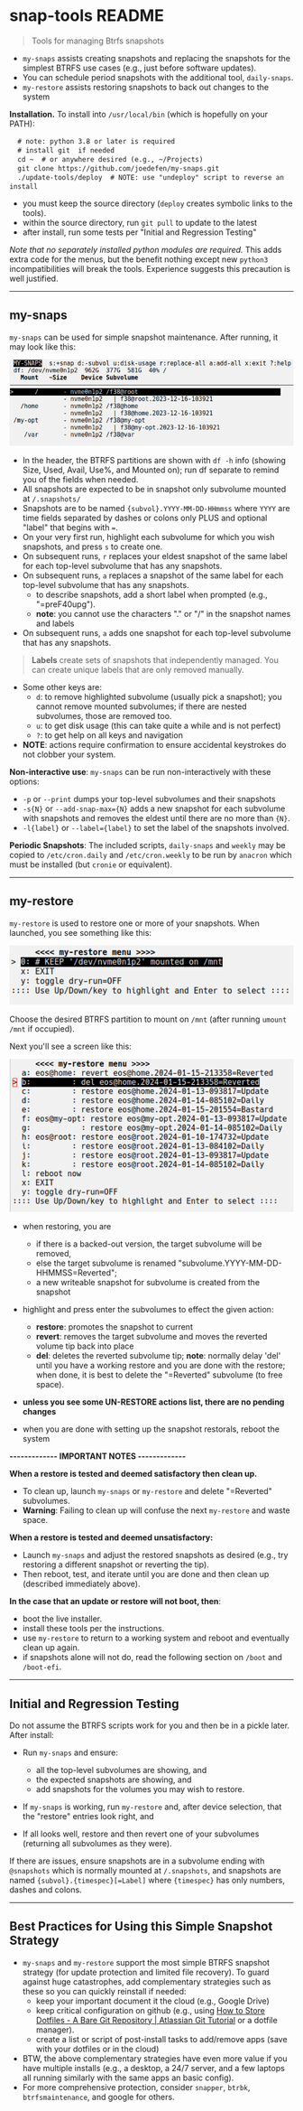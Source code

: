 # snap-tools README
> Tools for managing Btrfs snapshots

* `my-snaps`  assists creating snapshots and replacing the snapshots for the simplest BTRFS use cases (e.g., just before software updates).
* You can schedule period snapshots with the additional tool, `daily-snaps`.
* `my-restore` assists restoring snapshots to back out changes to the system

**Installation.** To install into `/usr/local/bin` (which is hopefully on your PATH):
```
  # note: python 3.8 or later is required
  # install git  if needed
  cd ~  # or anywhere desired (e.g., ~/Projects)
  git clone https://github.com/joedefen/my-snaps.git
  ./update-tools/deploy  # NOTE: use "undeploy" script to reverse an install
```
* you must keep the source directory (`deploy` creates symbolic links to the tools).
* within the source directory, run `git pull` to update to the latest
* after install, run some tests per "Initial and Regression Testing"

*Note that no separately installed python modules are required.*  This adds extra code for the menus, but the benefit nothing except new `python3` incompatibilities will break the tools. Experience suggests this precaution is well justified.

---

## my-snaps
`my-snaps` can be used for simple snapshot maintenance. After running, it may look like this:

[comment]: ![my-snaps.png](https://github.com/joedefen/update-tools/blob/main/images/my-snaps.png?raw=true)
![my-snaps.png](images/my-snaps.png)

* In the header, the BTRFS partitions are shown with `df -h` info (showing Size, Used, Avail, Use%, and Mounted on); run df separate to remind you of the fields when needed.
* All snapshots are expected to be in snapshot only subvolume mounted at `/.snapshots/`
* Snapshots are to be named `{subvol}.YYYY-MM-DD-HHmmss` where `YYYY` are time fields separated by dashes or colons only PLUS and optional "label" that begins with `=`.
* On your very first run, highlight each subvolume for which you wish snapshots, and press `s` to create one.
* On subsequent runs, `r` replaces your eldest snapshot of the same label for each top-level subvolume that has any snapshots.
* On subsequent runs, `a` replaces a snapshot of the same label for each top-level subvolume that has any snapshots.
  * to describe snapshots, add a short label when prompted (e.g., "=preF40upg").
  * **note**: you cannot use the characters "." or "/" in the snapshot names and labels
* On subsequent runs, `a` adds one snapshot for each top-level subvolume that has any snapshots.

> **Labels** create sets of snapshots that independently managed. You can create unique labels that are only removed manually.

* Some other keys are:
  * `d`: to remove highlighted subvolume (usually pick a snapshot); you cannot remove mounted subvolumes; if there are nested subvolumes, those are removed too.
  * `u`: to get disk usage (this can take quite a while and is not perfect)
  * `?`: to get help on all keys and navigation
* **NOTE**: actions require confirmation to ensure accidental keystrokes do not clobber your system.

**Non-interactive use**: `my-snaps` can be run non-interactively with these options:
* `-p` or `--print` dumps your top-level subvolumes and their snapshots
* `-s{N}` or `--add-snap-max={N}` adds a new snapshot for each subvolume with snapshots and removes the eldest until there are no more than `{N}`.
* `-l{label}` or `--label={label}` to set the label of the snapshots involved.

**Periodic Snapshots**: The included scripts, `daily-snaps` and `weekly` may be copied to `/etc/cron.daily` and `/etc/cron.weekly` to be run by `anacron` which must be installed (but `cronie` or equivalent).

---

## my-restore
`my-restore` is used to restore one or more of your snapshots. When launched, you see something like this:

[comment]: ![my-restore-p1.png](https://github.com/joedefen/my-snaps-tools/blob/main/images/my-restore-p1.png?raw=true)
![my-restore-p1.png](images/my-restore-p1.png)

Choose the desired BTRFS partition to mount on `/mnt` (after running `umount /mnt` if occupied).

Next you'll see a screen like this:

[comment]: ![my-restore-p2.png](https://github.com/joedefen/update-tools/blob/main/images/my-restore-p2.png?raw=true)
![my-restore-p2.png](images/my-restore-p2.png)

* when restoring, you are
  * if there is a backed-out version, the target subvolume will be removed,
  * else the target subvolume is renamed "subvolume.YYYY-MM-DD-HHMMSS=Reverted";
  * a new writeable snapshot for subvolume is created from the snapshot

* highlight and press enter the subvolumes to effect the given action:
  * **restore**: promotes the snapshot to current
  * **revert**: removes the target subvolume and moves the reverted volume tip back into place
  * **del**: deletes the reverted subvolume tip; **note**: normally delay 'del' until you have a working restore and you are done with the restore;  when done, it is best to delete the "=Reverted" subvolume (to free space).
* **unless you see some UN-RESTORE actions list, there are no pending changes**
* when you are done with setting up the snapshot restorals, reboot the system

**------------- IMPORTANT NOTES -------------**

**When a restore is tested and deemed satisfactory then clean up.**
* To clean up, launch `my-snaps` or `my-restore` and delete "=Reverted" subvolumes.
* **Warning**: Failing to clean up will confuse the next `my-restore` and waste space.

**When a restore is tested and deemed unsatisfactory:**
* Launch `my-snaps` and adjust the restored snapshots as desired (e.g., try restoring a different snapshot or reverting the tip).
* Then reboot, test, and iterate until you are done and then clean up (described immediately above).

**In the case that an update or restore will not boot, then**:
* boot the live installer.
* install these tools per the instructions.
* use `my-restore` to return to a working system and reboot and eventually clean up again.
* if snapshots alone will not do, read the following section on `/boot` and `/boot-efi`.

---

## Initial and Regression Testing
Do not assume the BTRFS scripts work for you and then be in a pickle later. After install:
* Run `my-snaps` and ensure:
  * all the top-level subvolumes are showing, and
  * the expected snapshots are showing, and
  * add snapshots for the volumes you may wish to restore.

* If `my-snaps` is working, run `my-restore` and, after device selection, that the "restore" entries look right, and
* If all looks well, restore and then revert one of your subvolumes (returning all subvolumes as they were).

If there are issues, ensure snapshots are in a subvolume ending with `@snapshots` which is normally mounted at `/.snapshots`, and snapshots are named `{subvol}.{timespec}[=Label]` where `{timespec}` has only numbers, dashes and colons.

---

## Best Practices for Using this Simple Snapshot Strategy
* `my-snaps` and `my-restore` support the most simple BTRFS snapshot strategy (for update protection and limited file recovery).  To guard against huge catastrophes, add complementary strategies such as these so you can quickly reinstall if needed:
  * keep your important document it the cloud (e.g., Google Drive)
  * keep critical configuration on github (e.g., using [How to Store Dotfiles - A Bare Git Repository | Atlassian Git Tutorial](https://www.atlassian.com/git/tutorials/dotfiles) or a dotfile manager).
  * create a list or script of post-install tasks to add/remove apps (save with your dotfiles or in the cloud)
* BTW, the above complementary strategies have even more value if you have multiple installs (e.g., a desktop, a 24/7 server, and a few laptops all running similarly with the same apps an basic config).
* For more comprehensive protection, consider `snapper`, `btrbk`, `btrfsmaintenance`, and google for others.